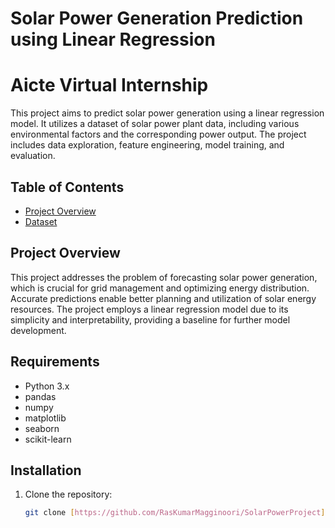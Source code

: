 # Solar Power Generation Prediction using Linear Regression
# Aicte Virtual Internship

This project aims to predict solar power generation using a linear regression model.  It utilizes a dataset of solar power plant data, including various environmental factors and the corresponding power output.  The project includes data exploration, feature engineering, model training, and evaluation.

## Table of Contents

- [Project Overview](#project-overview)
- [Dataset](#dataset)

## Project Overview

This project addresses the problem of forecasting solar power generation, which is crucial for grid management and optimizing energy distribution.  Accurate predictions enable better planning and utilization of solar energy resources.  The project employs a linear regression model due to its simplicity and interpretability, providing a baseline for further model development.

## Requirements

- Python 3.x
- pandas
- numpy
- matplotlib
- seaborn
- scikit-learn

## Installation

1. Clone the repository:
   ```bash
   git clone [https://github.com/RasKumarMagginoori/SolarPowerProject]
